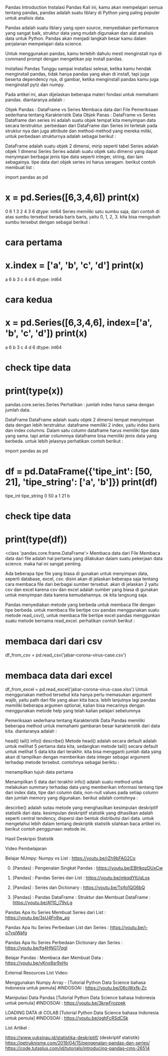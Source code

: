 Pandas Introduction
Instalasi Pandas
Kali ini, kamu akan mempelajari semua tentang pandas, pandas adalah suatu liblary di Python yang paling populer untuk analisis data.

Pandas adalah suatu liblary yang open source, menyediakan performance yang sangat baik, struktur data yang mudah digunakan dan alat analisis data untuk Python. Pandas akan menjadi langkah besar kamu dalam perjalanan mempelajari data science.

Untuk menggunakan pandas, kamu terlebih dahulu mesti menginstall nya di command prompt dengan mengetikan pip install pandas.


Installasi Pandas
Tunggu sampai installasi selesai, ketika kamu hendak menginstall pandas, tidak hanya pandas yang akan di install, tapi juga beserta dependency nya, di gambar, ketika menginstall pandas kamu juga menginstall pytz dan numpy.

Pada artikel ini, akan dijelaskan beberapa materi fondasi untuk memahami pandas. diantaranya adalah :

Objek Pandas : DataFrame vs Series
Membaca data dari File
Pemeriksaan sederhana tentang Karakteristik Data
Objek Panas : DataFrame vs Series
Dataframe dan series ini adalah suatu objek tempat kita menyimpan data secara terstruktur. perbedaan dari DataFrame dan Series ini terletak pada struktur nya dan juga attribute dan method-method yang mereka miliki, untuk perbedaan strukturnya adalah sebagai berikut :

DataFrame adalah suatu objek 2 dimensi, mirip seperti tabel
Series adalah objek 1 dimensi
Series
Series adalah suatu objek satu dimensi yang dapat menyimpan berbagai jenis tipe data seperti integer, string, dan lain sebagainya. tipe data dari objek series ini harus seragam. berikut contoh membuat list :

import pandas as pd

x = pd.Series([6,3,4,6])
print(x)
=============
0    6
1    3
2    4
3    6
dtype: int64
Series memiliki satu sumbu saja, dari contoh di atas sumbu tersebut berada baris baris, yaitu 0, 1, 2, 3. kita bisa mengubah sumbu tersebut dengan sebagai berikut :

# cara pertama
x.index = ['a', 'b', 'c', 'd']
print(x)
===========
a    6
b    3
c    4
d    6
dtype: int64


# cara kedua
x = pd.Series([6,3,4,6], index=['a', 'b', 'c', 'd'])
print(x)
===========
a    6
b    3
c    4
d    6
dtype: int64

# check tipe data
print(type(x))
================
pandas.core.series.Series
Perhatikan : jumlah index harus sama dengan jumlah data.

DataFrame
DataFrame adalah suatu objek 2 dimensi tempat menyimpan data dengan lebih terstruktur. dataframe memiliki 2 index, yaitu index baris dan index columns. Dalam satu column dataframe harus memiliki tipe data yang sama. tapi antar columnnya dataframe bisa memiliki jenis data yang berbeda. untuk lebih jelasnya perhatikan contoh berikut :

import pandas as pd

df = pd.DataFrame({'tipe_int': [50, 21], 'tipe_string': ['a', 'b']})
print(df)
==========
tipe_int    tipe_string
0 	50 	a
1 	21 	b

# check tipe data
print(type(df))
==========
<class 'pandas.core.frame.DataFrame'>
Membaca data dari File 
Membaca data dari file adalah hal pertama yang dilakukan dalam suatu pekerjaan data science. maka hal ini sangat penting.

Ada beberapa tipe file yang biasa di gunakan untuk menyimpan data, seperti database, excel, csv. disini akan di jelaskan beberapa saja tentang cara membaca file dari berbagai sumber tersebut. akan di jelaskan 2 yaitu csv dan excel karena csv dan excel adalah sumber yang biasa di gunakan untuk menyimpan data karena kemudahannya. ok kita langsung saja.

Pandas menyediakan metode yang berbeda untuk membaca file dengan tipe berbeda. untuk membaca file bertipe csv pandas menggunakan suatu metode read_csv(), untuk membaca file bertipe excel pandas menggunkan suatu metode bernama read_excel. perhatikan contoh berikut :

# membaca dari dari csv
df_from_csv = pd.read_csv('jabar-corona-virus-case.csv')

# membaca data dari excel
df_from_excel = pd.read_excel('jabar-corona-virus-case.xlsx')
Untuk menggunakan method tersebut kita hanya perlu memasukan argument wajib, yaitu path dari file yang akan kita baca. lebih lanjutnya lagi pandas memiliki beberapa argumen optional, kalian bisa mecarinya dengan menggunakan metode help yang telah kalian pelajari sebelumnya

Pemeriksaan sederhana tentang Karakteristik Data 
Pandas memiliki beberapa method untuk memahami gambaran besar karakteristik dari data kita. diantaranya adalah :

head()
tail()
info()
describe()
Metode head() adalah secara default adalah untuk melihat 5 pertama data kita, sedangkan metode tail() secara default untuk melihat 5 data kita dari terakhir. kita bisa mengganti jumlah data yang akan di tampilkan dengan memberikan data integer sebagai argument terhadap metode tersebut. contohnya sebagai beriktu :


menampilkan tujuh data pertama

Menampilkan 5 data dari terakhir
info() adalah suatu method untuk melakukan summary terhadap data yang memberikan informasi tentang tipe dari index data, tipe dari column data, non-null values pada setiap column dan jumlah memory yang digunakan. berikut adalah contohnya :


descirbe() adalah sutau metode yang menghasilkan kesimpulan deskriptif statistik dari data. kesimpulan deskriptif statistik yang dihasilkan adalah seperti central tendency, dispersi dan bentuk distributsi dari data. untuk mengetahui lebih dalam tentang deskriptik statistik silahkan baca artikel ini. berikut contoh penggunaan metode ini.


Hasil Deskripsi Statistik

Video Pembelajaran

Belajar NUmpy: Numpy vs List : https://youtu.be/rZh9bFAG2Co

0. [Pandas] : Pengenalan Singkat Pandas : https://youtu.be/EBHkqzDUxCw

1. [Pandas] : Pandas Series dan List : https://youtu.be/mkqdYtUqLos

2. [Pandas] : Series dan Dictionary : https://youtu.be/Tsjfq1QG6bQ

3. [Pandas] : Pandas DataFrame : Struktur dan Membuat DataFrame : https://youtu.be/Af10_l79vLg

Pandas Apa itu Series Membuat Series dari List : https://youtu.be/3sU4Fn9w_ag

Pandas Apa Itu Series Perbedaan List dan Series : https://youtu.be/j-o7vsiWafg

Pandas Apa Itu Series Perbedaan Dictionary dan Series : https://youtu.be/fg4HNG17qgI

Belajar Pandas : Membaca dan Membuat Data : https://youtu.be/vKnx8sr9xHo


External Resources
List Video:

Menggunakan Numpy Array - [Tutorial Python Data Science bahasa Indonesia untuk pemula] #INDOSOAI : https://youtu.be/06cjWxfk-Zc

Manipulasi Data Pandas [Tutorial Python Data Science bahasa Indonesia untuk pemula] #INDOSOAI : https://youtu.be/3krwFrozpek

LOADING DATA di COLAB [Tutorial Python Data Science bahasa Indonesia untuk pemula] #INDOSOAI : https://youtu.be/qghFcRSdCSk


List Artikel :

https://www.yuksinau.id/statistika-deskriptif/ (deskriptif statistik)
https://petruknisme.com/2019/04/15/pengenalan-pandas-dan-series/
https://code.tutsplus.com/id/tutorials/introducing-pandas–cms-26514


